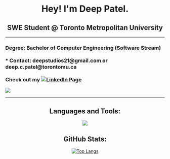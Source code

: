 
<h1 align="center">
  <div>
    Hey! I'm Deep Patel.
  </div>
</h1>

<h2 align="center">
  SWE Student @ Toronto Metropolitan University
</h2>

---

<h3>
  Degree: Bachelor of Computer Engineering (Software Stream)<br>
  <br>
  * Contact: deepstudios21@gmail.com or deep.c.patel@torontomu.ca<br>
  <br>
  Check out my <a href="https://www.linkedin.com/in/dpatel3337/"><img src="https://img.shields.io/badge/-LinkedIn-0A66C2?&logo=linkedin" alt="LinkedIn Page"></a><br>
</h3>

<p> <img src="https://komarev.com/ghpvc/?username=deep-patel21&style=for-the-badge&color=0a2647"> </p>  


---

</div>
  <h2 align="center">Languages and Tools:</h2>
  <p align="center"> 
    <img src="https://skillicons.dev/icons?i=html,css,javascript,typescript,arduino,c,cpp,java,python,linux,git,github,gitlab,latex,eclipse,vscode,ps,discord,blender,figma,matlab,netlify,ansible,regex,emacs,flask,gcp,linux,matlab,mysql,nextjs,nodejs,react,ps,postman,powershell,tailwind,threejs,vim&perline=13">
  </p>
  <h2 align="center">GitHub Stats:</h3>
<div align="center">


[![Top Langs](https://github-readme-stats.vercel.app/api/top-langs/?username=deep-patel21&langs_count=12&count_private=true&show_icons=true&theme=algolia&layout=compact&lang_count=10)](https://github.com/anuraghazra/github-readme-stats)


